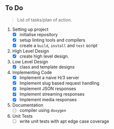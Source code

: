 ## To Do
> List of tasks/plan of action.

1. Setting up project
    + [x] initialise repository
    + [x] setup linting tools and compilers
    + [x] create a `build`, `install` and `test` script
2. High Level Design
    + [x] create high level design.
3. Low Level Design
    + [x] class and template designs
4. Implementing Code
    + [x] Implement a naive H/3 server 
    + [x] Implement slug based request handling
    + [x] Implement JSON responses
    + [x] Implement streaming responses
    + [x] Implement media responses
5. Documentation
    + [ ] compiler using `doxygen`
6. Unit Tests
    + [ ] write unit tests with apt edge case coverage